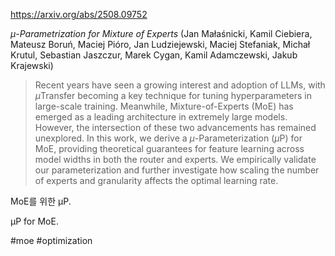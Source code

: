 https://arxiv.org/abs/2508.09752

*$μ$-Parametrization for Mixture of Experts* (Jan Małaśnicki, Kamil Ciebiera, Mateusz Boruń, Maciej Pióro, Jan Ludziejewski, Maciej Stefaniak, Michał Krutul, Sebastian Jaszczur, Marek Cygan, Kamil Adamczewski, Jakub Krajewski)

> Recent years have seen a growing interest and adoption of LLMs, with $\mu$Transfer becoming a key technique for tuning hyperparameters in large-scale training. Meanwhile, Mixture-of-Experts (MoE) has emerged as a leading architecture in extremely large models. However, the intersection of these two advancements has remained unexplored. In this work, we derive a $\mu$-Parameterization ($\mu$P) for MoE, providing theoretical guarantees for feature learning across model widths in both the router and experts. We empirically validate our parameterization and further investigate how scaling the number of experts and granularity affects the optimal learning rate.

MoE를 위한 μP.

μP for MoE.

#moe #optimization 